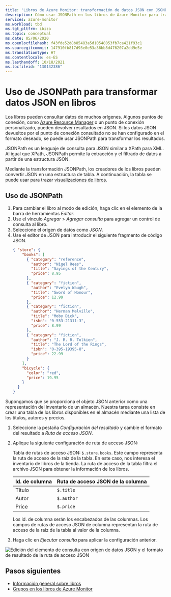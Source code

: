 ```yaml
---
title: 'Libros de Azure Monitor: transformación de datos JSON con JSONPath'
description: Cómo usar JSONPath en los libros de Azure Monitor para transformar los resultados de los datos JSON que ha devuelto un punto de conexión consultado al formato deseado.
services: azure-monitor
ms.workload: tbd
ms.tgt_pltfrm: ibiza
ms.topic: conceptual
ms.date: 05/06/2020
ms.openlocfilehash: f43fde52d8b85483a5d10548053fb7ca421f93c1
ms.sourcegitcommit: 147910fb817d93e0e53a36bb8d476207a2dd9e5e
ms.translationtype: HT
ms.contentlocale: es-ES
ms.lasthandoff: 10/18/2021
ms.locfileid: "130132386"
---
```

# <a name="how-to-use-jsonpath-to-transform-json-data-in-workbooks"></a>Uso de JSONPath para transformar datos JSON en libros

Los libros pueden consultar datos de muchos orígenes. Algunos puntos de conexión, como [Azure Resource Manager](../../azure-resource-manager/management/overview.md) o un punto de conexión personalizado, pueden devolver resultados en JSON. Si los datos JSON devueltos por el punto de conexión consultado no se han configurado en el formato deseado, se puede usar JSONPath para transformar los resultados.

JSONPath es un lenguaje de consulta para JSON similar a XPath para XML. Al igual que XPath, JSONPath permite la extracción y el filtrado de datos a partir de una estructura JSON.

Mediante la transformación JSONPath, los creadores de los libros pueden convertir JSON en una estructura de tabla. A continuación, la tabla se puede usar para trazar [visualizaciones de libros](./workbooks-overview.md#visualizations).

## <a name="using-jsonpath"></a>Uso de JSONPath

1. Para cambiar el libro al modo de edición, haga clic en el elemento de la barra de herramientas *Editar*.
2. Use el vínculo *Agregar* > *Agregar consulta* para agregar un control de consulta al libro.
3. Seleccione el origen de datos como *JSON*.
4. Use el editor de JSON para introducir el siguiente fragmento de código JSON.
    ```json
    { "store": {
        "books": [ 
          { "category": "reference",
            "author": "Nigel Rees",
            "title": "Sayings of the Century",
            "price": 8.95
          },
          { "category": "fiction",
            "author": "Evelyn Waugh",
            "title": "Sword of Honour",
            "price": 12.99
          },
          { "category": "fiction",
            "author": "Herman Melville",
            "title": "Moby Dick",
            "isbn": "0-553-21311-3",
            "price": 8.99
          },
          { "category": "fiction",
            "author": "J. R. R. Tolkien",
            "title": "The Lord of the Rings",
            "isbn": "0-395-19395-8",
            "price": 22.99
          }
        ],
        "bicycle": {
          "color": "red",
          "price": 19.95
        }
      }
    }
    ```  

Supongamos que se proporciona el objeto JSON anterior como una representación del inventario de un almacén. Nuestra tarea consiste en crear una tabla de los libros disponibles en el almacén mediante una lista de los títulos, autores y precios.

1. Seleccione la pestaña *Configuración del resultado* y cambie el formato del resultado a *Ruta de acceso JSON*.
2. Aplique la siguiente configuración de ruta de acceso JSON:

    Tabla de rutas de acceso JSON: `$.store.books`. Este campo representa la ruta de acceso de la raíz de la tabla. En este caso, nos interesa el inventario de libros de la tienda. La ruta de acceso de la tabla filtra el archivo JSON para obtener la información de los libros.

   | Id. de columna | Ruta de acceso JSON de la columna |
   |:-----------|:-----------------|
   | Título      | `$.title`        |
   | Autor     | `$.author`       |
   | Price      | `$.price`        |

    Los id. de columna serán los encabezados de las columnas. Los campos de rutas de acceso JSON de columna representan la ruta de acceso de la raíz de la tabla al valor de la columna.

1. Haga clic en *Ejecutar consulta* para aplicar la configuración anterior.

![ Edición del elemento de consulta con origen de datos JSON y el formato de resultado de la ruta de acceso JSON](./media/workbooks-jsonpath/query-jsonpath.png)

## <a name="next-steps"></a>Pasos siguientes
- [Información general sobre libros](./workbooks-overview.md)
- [Grupos en los libros de Azure Monitor](workbooks-groups.md)